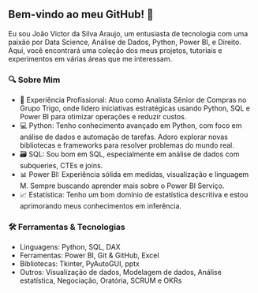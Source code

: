 
## Bem-vindo ao meu GitHub! 👋

Eu sou João Victor da Silva Araujo, um entusiasta de tecnologia com uma paixão por Data Science, Análise de Dados, Python, Power BI, e Direito. Aqui, você encontrará uma coleção dos meus projetos, tutoriais e experimentos em várias áreas que me interessam.

### 🔍 Sobre Mim
* 💼 Experiência Profissional: Atuo como Analista Sênior de Compras no Grupo Trigo, onde lidero iniciativas estratégicas usando Python, SQL e Power BI para otimizar operações e reduzir custos.
* 💻 Python: Tenho conhecimento avançado em Python, com foco em análise de dados e automação de tarefas. Adoro explorar novas bibliotecas e frameworks para resolver problemas do mundo real.
* 🗃️ SQL: Sou bom em SQL, especialmente em análise de dados com subqueries, CTEs e joins.
* 📊 Power BI: Experiência sólida em medidas, visualização e linguagem M. Sempre buscando aprender mais sobre o Power BI Serviço.
* 📈 Estatística: Tenho um bom domínio de estatística descritiva e estou aprimorando meus conhecimentos em inferência.

### 🛠️ Ferramentas & Tecnologias
* Linguagens: Python, SQL, DAX
* Ferramentas: Power BI, Git & GitHub, Excel
* Bibliotecas: Tkinter, PyAutoGUI, pptx
* Outros: Visualização de dados, Modelagem de dados, Análise estatística, Negociação, Oratória, SCRUM e OKRs
